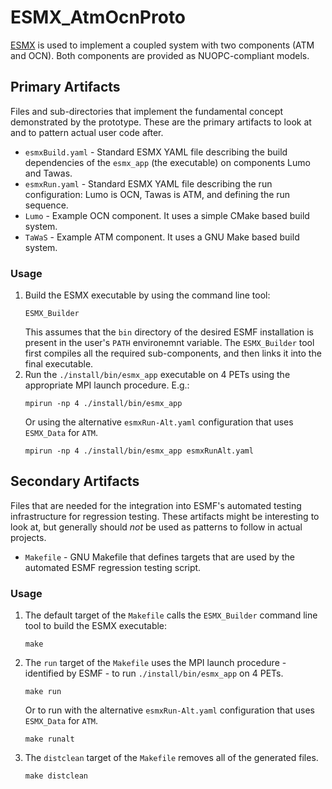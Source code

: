 # ESMX_AtmOcnProto

[ESMX](https://github.com/esmf-org/esmf/tree/develop/src/addon/ESMX) is used to implement a coupled system with two components (ATM and OCN). Both components are provided as NUOPC-compliant models. 

## Primary Artifacts

Files and sub-directories that implement the fundamental concept demonstrated by the prototype. These are the primary artifacts to look at and to pattern actual user code after.

- `esmxBuild.yaml`  - Standard ESMX YAML file describing the build dependencies of the `esmx_app` (the executable) on components Lumo and Tawas.
- `esmxRun.yaml`  - Standard ESMX YAML file describing the run configuration: Lumo is OCN, Tawas is ATM, and defining the run sequence.
- `Lumo`            - Example OCN component. It uses a simple CMake based build system.
- `TaWaS`           - Example ATM component. It uses a GNU Make based build system.

### Usage

1. Build the ESMX executable by using the command line tool:
   ```
   ESMX_Builder
   ```
   This assumes that the `bin` directory of the desired ESMF installation is present in the user's `PATH` environemnt variable. The `ESMX_Builder` tool first compiles all the required sub-components, and then links it into the final executable.
2. Run the `./install/bin/esmx_app` executable on 4 PETs using the appropriate MPI launch procedure. E.g.:
   ```
   mpirun -np 4 ./install/bin/esmx_app
   ```
   Or using the alternative `esmxRun-Alt.yaml` configuration that uses `ESMX_Data` for `ATM`.
   ```
   mpirun -np 4 ./install/bin/esmx_app esmxRunAlt.yaml
   ```
## Secondary Artifacts

Files that are needed for the integration into ESMF's automated testing infrastructure for regression testing. These artifacts might be interesting to look at, but generally should *not* be used as patterns to follow in actual projects.

- `Makefile`        - GNU Makefile that defines targets that are used by the automated ESMF regression testing script.

### Usage

1. The default target of the `Makefile` calls the `ESMX_Builder` command line tool to build the ESMX executable:
   ```
   make
   ```
2. The `run` target of the `Makefile` uses the MPI launch procedure - identified by ESMF - to run `./install/bin/esmx_app` on 4 PETs.
   ```
   make run
   ```
   Or to run with the alternative `esmxRun-Alt.yaml` configuration that uses `ESMX_Data` for `ATM`.
   ```
   make runalt
   ```
3. The `distclean` target of the `Makefile` removes all of the generated files.
   ```
   make distclean
   ```
